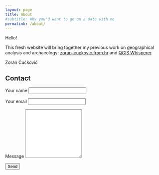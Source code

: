 ```yaml
---
layout: page
title: About
#subtitle: Why you'd want to go on a date with me
permalink: /about/
---
```

Hello!

This fresh website will bring together my previous work on geographical analysis and archaeology: [zoran-cuckovic.from.hr](http://zoran-cuckovic.from.hr) and [QGIS Whisperer](http://qgis.zoran-cuckovic.from.hr)

Zoran Čučković


## Contact

<form action="https://formspree.io/cuckovic.zoran@gmail.com"
      method="POST">
	 Your name
    <input type="text" name="name">
	<p>
	Your email
    <input type="email" name="_replyto">
	<p>
	Message
	<textarea rows="10" name="body"></textarea>
	<p>
    <input type="submit" value="Send">
</form> 


